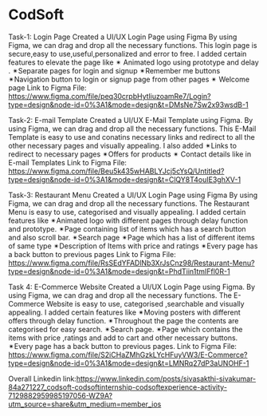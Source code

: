 # CodSoft
Task-1: Login Page
Created a UI/UX Login Page using Figma
By using Figma, we can drag and drop all the necessary functions.
This login page is secure,easy to use,useful,personalized and error to free.
I added certain features to elevate the page like
✴ Animated logo using prototype and delay .
✴Separate pages for login and signup 
✴Remember me buttons
✴Navigation button to login or signup page from other pages
✴ Welcome page
Link to Figma File: https://www.figma.com/file/peq30crpbHytliuzoamRe7/Login?type=design&node-id=0%3A1&mode=design&t=DMsNe7Sw2x93wsdB-1

Task-2: E-mail Template
Created a UI/UX E-Mail Template using Figma.
By using Figma, we can drag and drop all the necessary functions.
This E-Mail Template is easy to use and  conatins necessary links and redirect to all the other necessary pages and visually appealing.
I also added
✴Links to redirect to necessary pages
✴Offers for products
✴ Contact details like in E-mail Templates
Link to Figma File: https://www.figma.com/file/Beu5k435wHABLYJcj5cYsQ/Untitled?type=design&node-id=0%3A1&mode=design&t=ClQY8T4ouIE3ghXV-1

Task-3: Restaurant Menu
Created a UI/UX Login Page using Figma
By using Figma, we can drag and drop all the necessary functions.
The Restaurant Menu is easy to use, categorised and visually appealing.
I added certain features like
✴Animated logo with different pages through delay function and prototype.
✴Page containing list of items which has a search button and also scroll bar.
✴Search page
✴Page which has a list of different items of same type
✴Description of Items with price and ratings
✴Every page has a back button to previous pages
Link to Figma File: https://www.figma.com/file/RsSEdYFADlNb3XrJsCnz98/Restaurant-Menu?type=design&node-id=0%3A1&mode=design&t=PhdTiin1tmIFfl0R-1

Task 4: E-Commerce Website
Created a UI/UX Login Page using Figma.
By using Figma, we can drag and drop all the necessary functions.
The E-Commerce Website is easy to use, categorised ,searchable and visually appealing.
I added certain features like
✴Moving posters with different offers through delay function.
✴Throughout the page the contents are categorised for easy search.
✴Search page.
✴Page which contains the items with price ,ratings and add to cart and other necessary buttons.
✴Every page has a back button to previous pages.
Link to Figma File: https://www.figma.com/file/S2iCHaZMhGzkLYcHFuyVW3/E-Commerce?type=design&node-id=0%3A1&mode=design&t=LMNRq27dP3aUNOHF-1

Overall Linkedin link:https://www.linkedin.com/posts/sivasakthi-sivakumar-84a271227_codsoft-codsoftinternship-codsoftexperience-activity-7129882959985197056-WZ9A?utm_source=share&utm_medium=member_ios

